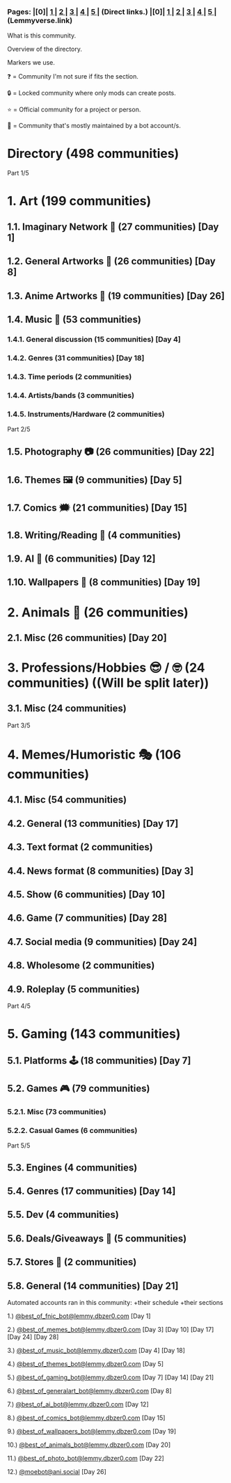 ### Pages: |[0]| [1 ](https://lemmy.dbzer0.com/post/22014843) | [2 ](https://lemmy.dbzer0.com/post/22390186) | [3 ](https://lemmy.dbzer0.com/post/22581840) | [4 ](https://lemmy.dbzer0.com/post/22661395) | [5 ](https://lemmy.dbzer0.com/post/22662406) | (Direct links.) |[0]| [1 ](https://lemmyverse.link/lemmy.dbzer0.com/post/22014843) | [2 ](https://lemmyverse.link/lemmy.dbzer0.com/post/22390186) | [3 ](https://lemmyverse.link/lemmy.dbzer0.com/post/22581840) | [4 ](https://lemmyverse.link/lemmy.dbzer0.com/post/22661395) | [5 ](https://lemmyverse.link/lemmy.dbzer0.com/post/22662406) | (Lemmyverse.link)
What is this community.

Overview of the directory.

Markers we use.

❓ = Community I'm not sure if fits the section.

🔒 = Locked community where only mods can create posts.

⭐ = Official community for a project or person.

🤖 = Community that's mostly maintained by a bot account/s.

# Directory (498 communities)

Part 1/5
# 1. Art (199 communities)
## 1.1. Imaginary Network 💭 (27 communities) [Day 1]
## 1.2. General Artworks 🎨 (26 communities) [Day 8]
## 1.3. Anime Artworks 💢 (19 communities) [Day 26]
## 1.4. Music 🎵 (53 communities)
### 1.4.1. General discussion (15 communities) [Day 4]
### 1.4.2. Genres (31 communities) [Day 18]
### 1.4.3. Time periods (2 communities)
### 1.4.4. Artists/bands (3 communities)
### 1.4.5. Instruments/Hardware (2 communities)

Part 2/5
## 1.5. Photography 📷 (26 communities) [Day 22]
## 1.6. Themes 🖼️ (9 communities) [Day 5]
## 1.7. Comics 🗯️ (21 communities) [Day 15]
## 1.8. Writing/Reading 📖 (4 communities)
## 1.9. AI 🤖 (6 communities) [Day 12]
## 1.10. Wallpapers 🌇 (8 communities) [Day 19]

# 2. Animals 🐘 (26 communities)
## 2.1. Misc (26 communities) [Day 20]

# 3. Professions/Hobbies 😎 / 🤓 (24 communities) ((Will be split later))
## 3.1. Misc (24 communities)

Part 3/5
# 4. Memes/Humoristic 🎭 (106 communities)
## 4.1. Misc (54 communities)
## 4.2. General (13 communities) [Day 17]
## 4.3. Text format (2 communities)
## 4.4. News format (8 communities) [Day 3]
## 4.5. Show (6 communities) [Day 10]
## 4.6. Game (7 communities) [Day 28]
## 4.7. Social media (9 communities) [Day 24]
## 4.8. Wholesome (2 communities)
## 4.9. Roleplay (5 communities)

Part 4/5
# 5. Gaming (143 communities)
## 5.1. Platforms 🕹️ (18 communities) [Day 7]
## 5.2. Games 🎮 (79 communities)
### 5.2.1. Misc (73 communities)
### 5.2.2. Casual Games (6 communities)

Part 5/5
## 5.3. Engines (4 communities)
## 5.4. Genres (17 communities) [Day 14]
## 5.5. Dev (4 communities)
## 5.6. Deals/Giveaways 💸 (5 communities)
## 5.7. Stores 🛒 (2 communities)
## 5.8. General (14 communities) [Day 21]

Automated accounts ran in this community: +their schedule +their sections

1.) [@best_of_fnic_bot@lemmy.dbzer0.com](https://lemmy.dbzer0.com/u/best_of_fnic_bot) [Day 1]

2.) [@best_of_memes_bot@lemmy.dbzer0.com](https://lemmy.dbzer0.com/u/best_of_memes_bot) [Day 3] [Day 10] [Day 17] [Day 24] [Day 28]

3.) [@best_of_music_bot@lemmy.dbzer0.com](https://lemmy.dbzer0.com/u/best_of_music_bot) [Day 4] [Day 18]

4.) [@best_of_themes_bot@lemmy.dbzer0.com](https://lemmy.dbzer0.com/u/best_of_themes_bot) [Day 5]

5.) [@best_of_gaming_bot@lemmy.dbzer0.com](https://lemmy.dbzer0.com/u/best_of_gaming_bot) [Day 7] [Day 14] [Day 21]

6.) [@best_of_generalart_bot@lemmy.dbzer0.com](https://lemmy.dbzer0.com/u/best_of_generalart_bot) [Day 8]

7.) [@best_of_ai_bot@lemmy.dbzer0.com](https://lemmy.dbzer0.com/u/best_of_ai_bot) [Day 12]

8.) [@best_of_comics_bot@lemmy.dbzer0.com](https://lemmy.dbzer0.com/u/best_of_comics_bot) [Day 15]

9.) [@best_of_wallpapers_bot@lemmy.dbzer0.com](https://lemmy.dbzer0.com/u/best_of_wallpapers_bot) [Day 19]

10.) [@best_of_animals_bot@lemmy.dbzer0.com](https://lemmy.dbzer0.com/u/best_of_animals_bot) [Day 20]

11.) [@best_of_photo_bot@lemmy.dbzer0.com](https://lemmy.dbzer0.com/u/best_of_photo_bot) [Day 22]

12.) [@moebot@ani.social](https://ani.social/u/moebot) [Day 26]
